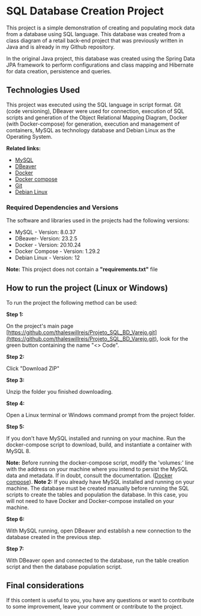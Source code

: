 # SQL Database Creation Project

This project is a simple demonstration of creating and populating mock data from a database using SQL language. This database was created from a class diagram of a retail back-end project that was previously written in Java and is already in my Github repository.

In the original Java project, this database was created using the Spring Data JPA framework to perform configurations and class mapping and Hibernate for data creation, persistence and queries.

## Technologies Used

This project was executed using the SQL language in script format. Git (code versioning), DBeaver were used for connection, execution of SQL scripts and generation of the Object Relational Mapping Diagram, Docker (with Docker-compose) for generation, execution and management of containers, MySQL as technology database and Debian Linux as the Operating System.

**Related links:**

* [MySQL](https://www.mysql.com/)
* [DBeaver](https://dbeaver.io/)
* [Docker](https://www.docker.com/)
* [Docker compose](https://docs.docker.com/compose/reference/)
* [Git](https://git-scm.com/)
* [Debian Linux](https://www.debian.org/index.pt.html)

### Required Dependencies and Versions

The software and libraries used in the projects had the following versions:

* MySQL - Version: 8.0.37
* DBeaver- Version: 23.2.5
* Docker - Version: 20.10.24
* Docker Compose - Version: 1.29.2
* Debian Linux - Version: 12

**Note:** This project does not contain a **"requirements.txt"** file

## How to run the project (Linux or Windows)

To run the project the following method can be used:

**Step 1:**

On the project's main page [https://github.com/thaleswillreis/Projeto_SQL_BD_Varejo.git](https://github.com/thaleswillreis/Projeto_SQL_BD_Varejo.git), look for the green button containing the name "<> Code".

**Step 2:**

Click "Download ZIP"

**Step 3:**

Unzip the folder you finished downloading.

**Step 4:**

Open a Linux terminal or Windows command prompt from the project folder.

**Step 5:**

If you don't have MySQL installed and running on your machine. Run the docker-compose script to download, build, and instantiate a container with MySQL 8.

**Note:** Before running the docker-compose script, modify the 'volumes:' line with the address on your machine where you intend to persist the MySQL data and metadata. If in doubt, consult the documentation. ([Docker compose](https://docs.docker.com/compose/reference/)).
**Note 2:** If you already have MySQL installed and running on your machine. The database must be created manually before running the SQL scripts to create the tables and population the database. In this case, you will not need to have Docker and Docker-compose installed on your machine.

**Step 6:**

With MySQL running, open DBeaver and establish a new connection to the database created in the previous step.

**Step 7:**

With DBeaver open and connected to the database, run the table creation script and then the database population script.

## Final considerations

If this content is useful to you, you have any questions or want to contribute to some improvement, leave your comment or contribute to the project.
